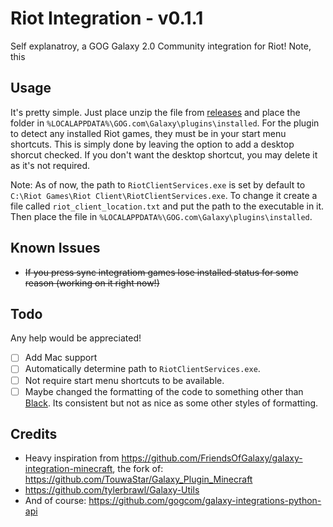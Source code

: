 # Riot Integration - v0.1.1

Self explanatroy, a GOG Galaxy 2.0 Community integration for Riot! Note, this

## Usage

It's pretty simple. Just place unzip the file from [releases](https://github.com/urwrstkn8mare/gog-riot-integration/releases) and place the folder in `%LOCALAPPDATA%\GOG.com\Galaxy\plugins\installed`. For the plugin to detect any installed Riot games, they must be in your start menu shortcuts. This is simply done by leaving the option to add a desktop shorcut checked. If you don't want the desktop shortcut, you may delete it as it's not required.

Note: As of now, the path to `RiotClientServices.exe` is set by default to `C:\Riot Games\Riot Client\RiotClientServices.exe`. To change it create a file called `riot_client_location.txt` and put the path to the executable in it. Then place the file in `%LOCALAPPDATA%\GOG.com\Galaxy\plugins\installed`.

## Known Issues

- ~~If you press sync integratiom games lose installed status for some reason (working on it right now!)~~

## Todo

Any help would be appreciated!

- [ ] Add Mac support
- [ ] Automatically determine path to `RiotClientServices.exe`.
- [ ] Not require start menu shortcuts to be available.
- [ ] Maybe changed the formatting of the code to something other than [Black](https://github.com/psf/black). Its consistent but not as nice as some other styles of formatting.

## Credits

- Heavy inspiration from <https://github.com/FriendsOfGalaxy/galaxy-integration-minecraft>, the fork of: <https://github.com/TouwaStar/Galaxy_Plugin_Minecraft>
- <https://github.com/tylerbrawl/Galaxy-Utils>
- And of course: <https://github.com/gogcom/galaxy-integrations-python-api>
